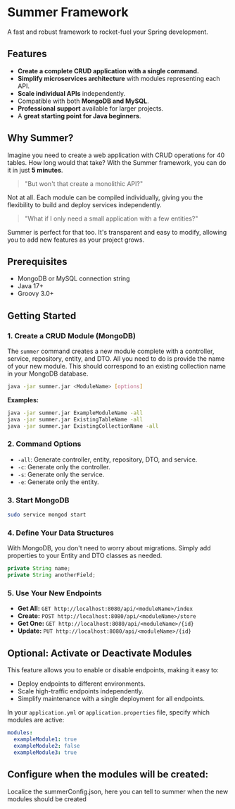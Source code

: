 # Summer Framework

A fast and robust framework to rocket-fuel your Spring development.

## Features

* **Create a complete CRUD application with a single command.**
* **Simplify microservices architecture** with modules representing each API.
* **Scale individual APIs** independently.
* Compatible with both **MongoDB and MySQL**.
* **Professional support** available for larger projects.
* A **great starting point for Java beginners**.

## Why Summer?

Imagine you need to create a web application with CRUD operations for 40 tables. How long would that take? With the
Summer framework, you can do it in just **5 minutes**.

> "But won't that create a monolithic API?"

Not at all. Each module can be compiled individually, giving you the flexibility to build and deploy services
independently.

> "What if I only need a small application with a few entities?"

Summer is perfect for that too. It's transparent and easy to modify, allowing you to add new features as your project
grows.

## Prerequisites

* MongoDB or MySQL connection string
* Java 17+
* Groovy 3.0+

## Getting Started

### 1. Create a CRUD Module (MongoDB)

The `summer` command creates a new module complete with a controller, service, repository, entity, and DTO. All you need
to do is provide the name of your new module. This should correspond to an existing collection name in your MongoDB
database.

```bash
java -jar summer.jar <ModuleName> [options]
```

**Examples:**

```bash
java -jar summer.jar ExampleModuleName -all
java -jar summer.jar ExistingTableName -all
java -jar summer.jar ExistingCollectionName -all
```

### 2. Command Options

* `-all`: Generate controller, entity, repository, DTO, and service.
* `-c`: Generate only the controller.
* `-s`: Generate only the service.
* `-e`: Generate only the entity.

### 3. Start MongoDB

```bash
sudo service mongod start
```

### 4. Define Your Data Structures

With MongoDB, you don't need to worry about migrations. Simply add properties to your Entity and DTO classes as needed.

```java
private String name;
private String anotherField;
```

### 5. Use Your New Endpoints

* **Get All:** `GET http://localhost:8080/api/<moduleName>/index`
* **Create:** `POST http://localhost:8080/api/<moduleName>/store`
* **Get One:** `GET http://localhost:8080/api/<moduleName>/{id}`
* **Update:** `PUT http://localhost:8080/api/<moduleName>/{id}`

## Optional: Activate or Deactivate Modules

This feature allows you to enable or disable endpoints, making it easy to:

* Deploy endpoints to different environments.
* Scale high-traffic endpoints independently.
* Simplify maintenance with a single deployment for all endpoints.

In your `application.yml` or `application.properties` file, specify which modules are active:

```yaml
modules:
  exampleModule1: true
  exampleModule2: false
  exampleModule3: true
```

## Configure when the modules will be created:

Localice the summerConfig.json, here you can tell to summer when the new modules should be created